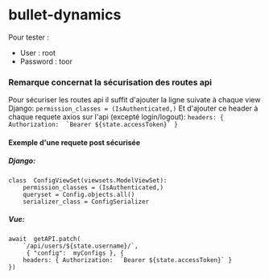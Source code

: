 # bullet-dynamics

Pour tester :
  - User : root
  - Password : toor
  

### Remarque concernat la sécurisation des routes api

Pour sécuriser les routes api il suffit d'ajouter la ligne suivate à chaque view Django:
```permission_classes = (IsAuthenticated,)```
Et d'ajouter ce header à chaque requete axios sur l'api (excepté login/logout):	
```headers: { Authorization:  `Bearer ${state.accessToken}` }```

#### Exemple d'une requete post sécurisée

##### Django:
```
class  ConfigViewSet(viewsets.ModelViewSet):	
	permission_classes = (IsAuthenticated,)
	queryset = Config.objects.all()
	serializer_class = ConfigSerializer
```
##### Vue:
```
await  getAPI.patch(
	`/api/users/${state.username}/`,
	 { "config":  myConfigs }, {
	headers: { Authorization:  `Bearer ${state.accessToken}` }
})
```

